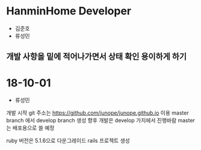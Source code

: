 # HanminHome Developer
- 김준호
- 류성민

## 개발 사항을 밑에 적어나가면서 상태 확인 용이하게 하기

# 18-10-01

- 류성민

개발 시작
git 주소는 https://github.com/junope/junope.github.io 이용
master branch 에서 develop branch 생성
향후 개발은 develop 가지에서 진행바람
master는 배포용으로 쓸 예정

ruby 버전은 5.1.6으로 다운그레이드
rails 프로젝트 생성